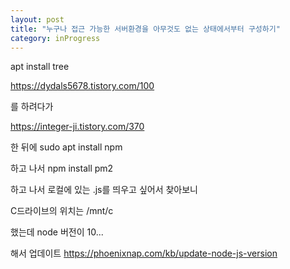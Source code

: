 ```yaml
---
layout: post
title: "누구나 접근 가능한 서버환경을 아무것도 없는 상태에서부터 구성하기"
category: inProgress
---
```


apt install tree


https://dydals5678.tistory.com/100

를 하려다가

https://integer-ji.tistory.com/370

한 뒤에 sudo apt install npm

하고 나서 npm install pm2

하고 나서 로컬에 있는 .js를 띄우고 싶어서 찾아보니

C드라이브의 위치는 /mnt/c

했는데 node 버전이 10...

해서 업데이트
https://phoenixnap.com/kb/update-node-js-version



